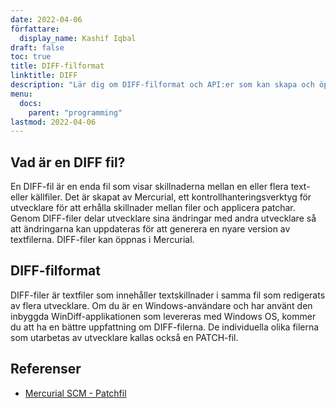 ```yaml
---
date: 2022-04-06
författare:
  display_name: Kashif Iqbal
draft: false
toc: true
title: DIFF-filformat
linktitle: DIFF
description: "Lär dig om DIFF-filformat och API:er som kan skapa och öppna DIFF-filer." 
menu:
  docs:
    parent: "programming"
lastmod: 2022-04-06
---
```


## Vad är en DIFF fil?

En DIFF-fil är en enda fil som visar skillnaderna mellan en eller flera text- eller källfiler. Det är skapat av Mercurial, ett kontrollhanteringsverktyg för utvecklare för att erhålla skillnader mellan filer och applicera patchar. Genom DIFF-filer delar utvecklare sina ändringar med andra utvecklare så att ändringarna kan uppdateras för att generera en nyare version av textfilerna. DIFF-filer kan öppnas i Mercurial.

## DIFF-filformat

DIFF-filer är textfiler som innehåller textskillnader i samma fil som redigerats av flera utvecklare. Om du är en Windows-användare och har använt den inbyggda WinDiff-applikationen som levereras med Windows OS, kommer du att ha en bättre uppfattning om DIFF-filerna. De individuella olika filerna som utarbetas av utvecklare kallas också en PATCH-fil.

## Referenser ##

* [Mercurial SCM - Patchfil](https://www.mercurial-scm.org/wiki/PatchFile)

